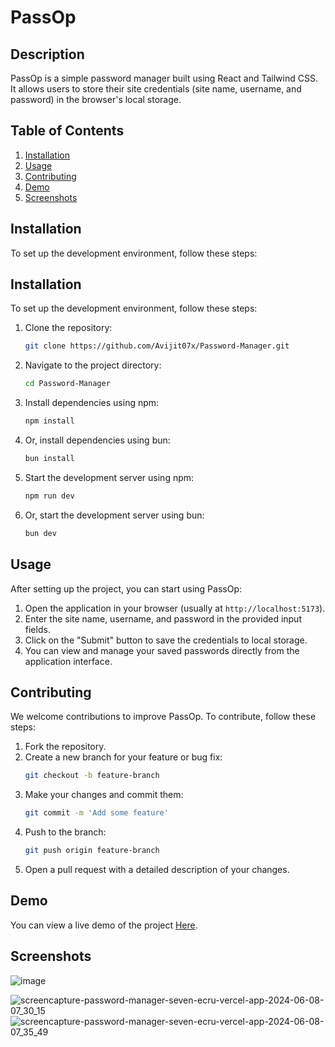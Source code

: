 # PassOp

## Description

PassOp is a simple password manager built using React and Tailwind CSS. It allows users to store their site credentials (site name, username, and password) in the browser's local storage.

## Table of Contents

1. [Installation](#installation)
2. [Usage](#usage)
3. [Contributing](#contributing)
4. [Demo](#demo)
5. [Screenshots](#screenshots)

## Installation

To set up the development environment, follow these steps:

## Installation

To set up the development environment, follow these steps:

1. Clone the repository:

   ```bash
   git clone https://github.com/Avijit07x/Password-Manager.git
   ```

2. Navigate to the project directory:

   ```bash
   cd Password-Manager
   ```

3. Install dependencies using npm:

   ```bash
   npm install
   ```

4. Or, install dependencies using bun:

   ```bash
   bun install
   ```

5. Start the development server using npm:

   ```bash
   npm run dev
   ```

6. Or, start the development server using bun:
   ```bash
   bun dev
   ```

## Usage

After setting up the project, you can start using PassOp:

1. Open the application in your browser (usually at `http://localhost:5173`).
2. Enter the site name, username, and password in the provided input fields.
3. Click on the "Submit" button to save the credentials to local storage.
4. You can view and manage your saved passwords directly from the application interface.

## Contributing

We welcome contributions to improve PassOp. To contribute, follow these steps:

1. Fork the repository.
2. Create a new branch for your feature or bug fix:
   ```bash
   git checkout -b feature-branch
   ```
3. Make your changes and commit them:
   ```bash
   git commit -m 'Add some feature'
   ```
4. Push to the branch:
   ```bash
   git push origin feature-branch
   ```
5. Open a pull request with a detailed description of your changes.

## Demo

You can view a live demo of the project [Here](https://react-password-manager-ga8y.vercel.app/).

## Screenshots
![image](https://github.com/Avijit07x/Password-Manager/assets/154034057/4f1dcc47-7d8e-4166-a6ce-2bfeb95ddb53)

![screencapture-password-manager-seven-ecru-vercel-app-2024-06-08-07_30_15](https://github.com/Avijit07x/Password-Manager/assets/154034057/3ab95c92-e478-476c-983a-45adac5b7ed1)
![screencapture-password-manager-seven-ecru-vercel-app-2024-06-08-07_35_49](https://github.com/Avijit07x/Password-Manager/assets/154034057/a8d63f64-b093-477c-94b9-57ec1525aeee)


